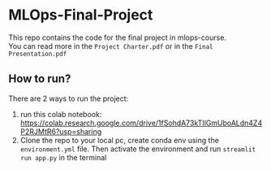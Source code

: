 # MLOps-Final-Project
This repo contains the code for the final project in mlops-course.
<br>
You can read more in the `Project Charter.pdf` or in the `Final Presentation.pdf`

## How to run?
There are 2 ways to run the project:
1. run this colab notebook: https://colab.research.google.com/drive/1fSohdA73kTIlGmUboALdn4Z4P2RJMtR6?usp=sharing
2. Clone the repo to your local pc, create conda env using the `environment.yml` file.
  Then activate the environment and run `streamlit run app.py` in the terminal
